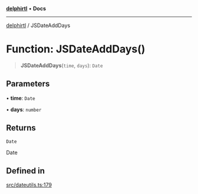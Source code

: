 [**delphirtl**](../README.md) • **Docs**

***

[delphirtl](../globals.md) / JSDateAddDays

# Function: JSDateAddDays()

> **JSDateAddDays**(`time`, `days`): `Date`

## Parameters

• **time**: `Date`

• **days**: `number`

## Returns

`Date`

Date

## Defined in

[src/dateutils.ts:179](https://github.com/chuacw/delphirtl/blob/3204d33881fa10f212cb716c105eeee0d44571fa/src/dateutils.ts#L179)
